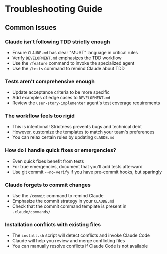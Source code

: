 # Troubleshooting Guide

## Common Issues

### Claude isn't following TDD strictly enough
- Ensure `CLAUDE.md` has clear "MUST" language in critical rules
- Verify `DEVELOPMENT.md` emphasizes the TDD workflow
- Use the `/feature` command to invoke the specialized agent
- Use the `/tests` command to remind Claude about TDD

### Tests aren't comprehensive enough
- Update acceptance criteria to be more specific
- Add examples of edge cases to `DEVELOPMENT.md`
- Review the `user-story-implementer` agent's test coverage requirements

### The workflow feels too rigid
- This is intentional! Strictness prevents bugs and technical debt
- However, customize the templates to match your team's preferences
- You can relax certain rules by updating `CLAUDE.md`

### How do I handle quick fixes or emergencies?
- Even quick fixes benefit from tests
- For true emergencies, document that you'll add tests afterward
- Use git commit `--no-verify` if you have pre-commit hooks, but sparingly

### Claude forgets to commit changes
- Use the `/commit` command to remind Claude
- Emphasize the commit strategy in your `CLAUDE.md`
- Check that the commit command template is present in `.claude/commands/`

### Installation conflicts with existing files
- The `install.sh` script will detect conflicts and invoke Claude Code
- Claude will help you review and merge conflicting files
- You can manually resolve conflicts if Claude Code is not available
